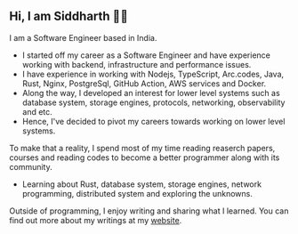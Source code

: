 ## Hi, I am Siddharth 👋🏻

I am a Software Engineer based in India. 

- I started off my career as a Software Engineer and have experience working
  with backend, infrastructure and performance issues.
- I have experience in working with Nodejs, TypeScript, Arc.codes,
  Java, Rust, Nginx, PostgreSql,  GitHub Action, AWS services and Docker.
- Along the way, I developed an interest for lower level systems such as
  database system, storage engines, protocols, networking, observability and etc.
- Hence, I've decided to pivot my careers towards working on lower level
  systems.

To make that a reality, I spend most of my time reading reaserch papers, courses and reading codes
to become a better programmer along with its community.

- Learning about Rust, database system,  storage engines, network programming, distributed system and exploring the unknowns.

Outside of programming, I enjoy writing and sharing what I learned. You
can find out more about my writings at my [website][0].

[0]: https://thelegion.tech
[1]: https://medium.com/@siddharth.sabron
